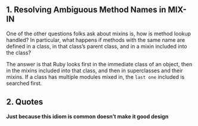 ## 1. Resolving Ambiguous Method Names in MIX-IN
One of the other questions folks ask about mixins is, how is method lookup handled? In
particular, what happens if methods with the same name are defined in a class, in that class’s
parent class, and in a mixin included into the class?

The answer is that Ruby looks first in the immediate class of an object, then in the mixins
included into that class, and then in superclasses and their mixins. If a class has multiple
modules mixed in, the `last one` included is searched first.




## 2. Quotes

**Just because this idiom is common doesn’t make it good design**